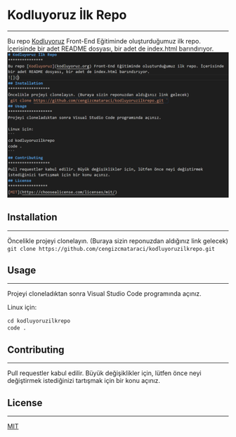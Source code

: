 # Kodluyoruz İlk Repo
***************
Bu repo [Kodluyoruz](kodluyoruz.org) Front-End Eğitiminde oluşturduğumuz ilk repo. İçerisinde bir adet README dosyası, bir adet de index.html barındırıyor.
![](https://github.com/xayerprime/kodluyoruzilkrepo/blob/main/picture.png?raw=true)
## Installation
******************
Öncelikle projeyi clonelayın. (Buraya sizin reponuzdan aldığınız link gelecek)
`git clone https://github.com/cengizcmataraci/kodluyoruzilkrepo.git `
## Usage
*******************
Projeyi cloneladıktan sonra Visual Studio Code programında açınız.

Linux için:
```
cd kodluyoruzilkrepo
code .
```
## Contributing
******************
Pull requestler kabul edilir. Büyük değişiklikler için, lütfen önce neyi değiştirmek istediğinizi tartışmak için bir konu açınız.
## License
*****************
[MIT](https://choosealicense.com/licenses/mit/)

